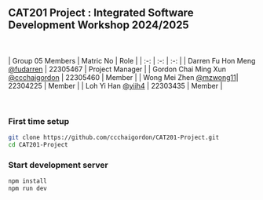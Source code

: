 ## CAT201 Project : Integrated Software Development Workshop 2024/2025

<br><br>
| Group 05 Members | Matric No | Role |
| :-: | :-: | :-: |
| Darren Fu Hon Meng [@fudarren](https://github.com/fudarren) | 22305467 | Project Manager |
| Gordon Chai Ming Xun [@ccchaigordon](https://github.com/ccchaigordon) | 22305460 | Member |
| Wong Mei Zhen [@mzwong11](https://github.com/mzwong11)| 22304225 | Member |
| Loh Yi Han [@yiih4](https://github.com/yiih4) | 22303435 | Member |

<br>

### First time setup

```bash
git clone https://github.com/ccchaigordon/CAT201-Project.git
cd CAT201-Project
```

### Start development server

```bash
npm install
npm run dev
```

